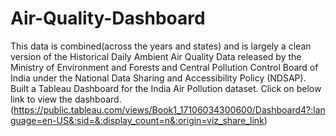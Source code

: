 # Air-Quality-Dashboard
This data is combined(across the years and states) and is largely a clean version of the Historical Daily Ambient Air Quality Data released by the Ministry of Environment and Forests and Central Pollution Control Board of India under the National Data Sharing and Accessibility Policy (NDSAP).
Built a Tableau Dashboard for the India Air Pollution dataset. Click on below link to view the dashboard.
(https://public.tableau.com/views/Book1_17106034300600/Dashboard4?:language=en-US&:sid=&:display_count=n&:origin=viz_share_link)
